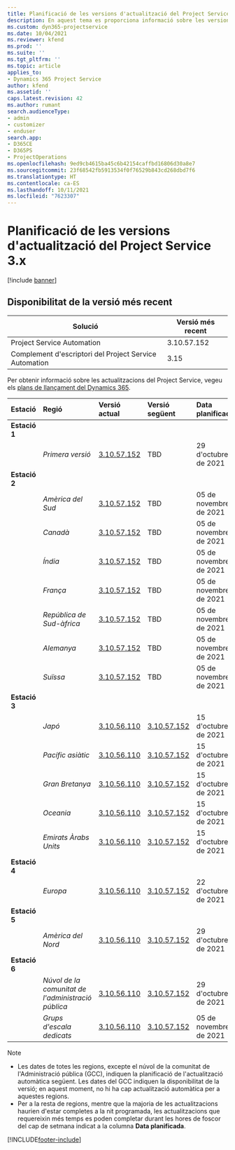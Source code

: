 ```yaml
---
title: Planificació de les versions d'actualització del Project Service 3.x
description: En aquest tema es proporciona informació sobre les versions disponibles i futures del Dynamics 365 Project Service Automation.
ms.custom: dyn365-projectservice
ms.date: 10/04/2021
ms.reviewer: kfend
ms.prod: ''
ms.suite: ''
ms.tgt_pltfrm: ''
ms.topic: article
applies_to:
- Dynamics 365 Project Service
author: kfend
ms.assetid: ''
caps.latest.revision: 42
ms.author: rumant
search.audienceType:
- admin
- customizer
- enduser
search.app:
- D365CE
- D365PS
- ProjectOperations
ms.openlocfilehash: 9ed9cb4615ba45c6b42154caffbd16806d30a8e7
ms.sourcegitcommit: 23f68542fb5913534f0f76529b843cd268dbd7f6
ms.translationtype: HT
ms.contentlocale: ca-ES
ms.lasthandoff: 10/11/2021
ms.locfileid: "7623307"
---
```

# <a name="update-release-schedule-for-project-service-3x"></a>Planificació de les versions d'actualització del Project Service 3.x

[!include [banner](../includes/psa-now-project-operations.md)]

## <a name="latest-version-availability"></a>Disponibilitat de la versió més recent

| Solució  | Versió més recent |
|-------|----|
| Project Service Automation    | 3.10.57.152 |
| Complement d'escriptori del Project Service Automation                | 3.15          |

Per obtenir informació sobre les actualitzacions del Project Service, vegeu els [plans de llançament del Dynamics 365](/dynamics365/release-plans/). 

| Estació  | Regió | Versió actual | Versió següent |  Data planificada
| :---   | :---   | :---   | :---   |:---   |         
|<strong>Estació 1</strong> | |  |  | |
| | <i>Primera versió</i> | [3.10.57.152](whats-new-ur-36.md) | TBD | 29 d'octubre de 2021
|<strong>Estació 2</strong> | |  |  | |
| | <i>Amèrica del Sud</i> | [3.10.57.152](whats-new-ur-36.md) | TBD | 05 de novembre de 2021
| | <i>Canadà</i> | [3.10.57.152](whats-new-ur-36.md) | TBD | 05 de novembre de 2021
| | <i>Índia</i> | [3.10.57.152](whats-new-ur-36.md) | TBD | 05 de novembre de 2021
| | <i>França</i> | [3.10.57.152](whats-new-ur-36.md) | TBD | 05 de novembre de 2021
| | <i>República de Sud-àfrica</i> | [3.10.57.152](whats-new-ur-36.md) | TBD | 05 de novembre de 2021
| | <i>Alemanya</i> | [3.10.57.152](whats-new-ur-36.md) | TBD | 05 de novembre de 2021
| | <i>Suïssa</i> | [3.10.57.152](whats-new-ur-36.md) | TBD | 05 de novembre de 2021
|<strong>Estació 3</strong> | |  |  | |
| | <i>Japó</i> | [3.10.56.110](whats-new-ur-35.md) | [3.10.57.152](whats-new-ur-36.md) | 15 d'octubre de 2021
| | <i>Pacífic asiàtic</i> | [3.10.56.110](whats-new-ur-35.md) | [3.10.57.152](whats-new-ur-36.md) | 15 d'octubre de 2021
| | <i>Gran Bretanya</i> | [3.10.56.110](whats-new-ur-35.md) | [3.10.57.152](whats-new-ur-36.md) | 15 d'octubre de 2021
| | <i>Oceania</i> | [3.10.56.110](whats-new-ur-35.md) | [3.10.57.152](whats-new-ur-36.md) | 15 d'octubre de 2021
| | <i>Emirats Àrabs Units</i> | [3.10.56.110](whats-new-ur-35.md) | [3.10.57.152](whats-new-ur-36.md) | 15 d'octubre de 2021
|<strong>Estació 4</strong> | |  |  | |
| | <i>Europa</i> | [3.10.56.110](whats-new-ur-35.md) | [3.10.57.152](whats-new-ur-36.md) | 22 d'octubre de 2021
|<strong>Estació 5</strong> | |  |  | |
| | <i>Amèrica del Nord</i> | [3.10.56.110](whats-new-ur-35.md) | [3.10.57.152](whats-new-ur-36.md) | 29 d'octubre de 2021
|<strong>Estació 6</strong> | |  |  | |
| | <i>Núvol de la comunitat de l'administració pública</i> | [3.10.56.110](whats-new-ur-35.md) | [3.10.57.152](whats-new-ur-36.md) | 29 d'octubre de 2021
| | <i>Grups d'escala dedicats</i> | [3.10.56.110](whats-new-ur-35.md) | [3.10.57.152](whats-new-ur-36.md) | 05 de novembre de 2021


>[!Note]
> - Les dates de totes les regions, excepte el núvol de la comunitat de l'Administració pública (GCC), indiquen la planificació de l'actualització automàtica següent. Les dates del GCC indiquen la disponibilitat de la versió; en aquest moment, no hi ha cap actualització automàtica per a aquestes regions.
> - Per a la resta de regions, mentre que la majoria de les actualitzacions haurien d'estar completes a la nit programada, les actualitzacions que requereixin més temps es poden completar durant les hores de foscor del cap de setmana indicat a la columna **Data planificada**.


[!INCLUDE[footer-include](../includes/footer-banner.md)]
